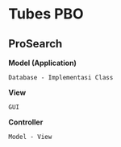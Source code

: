 # Tubes PBO
## ProSearch


**Model (Application)**
```
Database - Implementasi Class
```

**View**
```
GUI
```

**Controller**
```
Model - View
```
